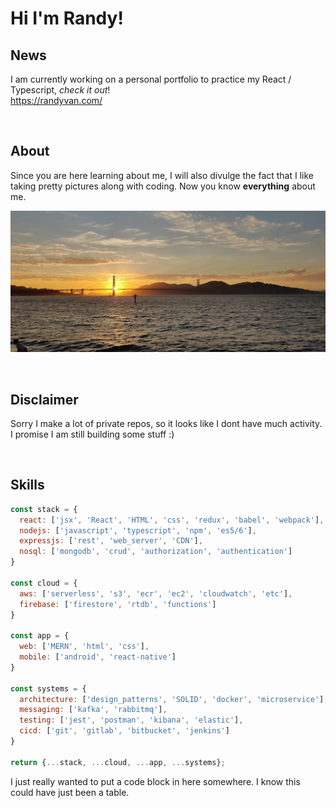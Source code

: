 # Hi I'm Randy!

## News

I am currently working on a personal portfolio to practice my React / Typescript, *check it out*!   
<https://randyvan.com/>

<br />

## About
Since you are here learning about me, I will also divulge the fact that I like taking pretty pictures along with coding. Now you know **everything** about me.
<br />

![image](./IMG_20200815_195131.jpg)

<br />

## Disclaimer
Sorry I make a lot of private repos, so it looks like I dont have much activity.  
I promise I am still building some stuff :)

<br />

## Skills

```javascript
const stack = {
  react: ['jsx', 'React', 'HTML', 'css', 'redux', 'babel', 'webpack'],
  nodejs: ['javascript', 'typescript', 'npm', 'es5/6'],
  expressjs: ['rest', 'web_server', 'CDN'],
  nosql: ['mongodb', 'crud', 'authorization', 'authentication']
}

const cloud = {
  aws: ['serverless', 's3', 'ecr', 'ec2', 'cloudwatch', 'etc'],
  firebase: ['firestore', 'rtdb', 'functions']
}

const app = {
  web: ['MERN', 'html', 'css'],
  mobile: ['android', 'react-native']
}

const systems = {
  architecture: ['design_patterns', 'SOLID', 'docker', 'microservice'],
  messaging: ['kafka', 'rabbitmq'],
  testing: ['jest', 'postman', 'kibana', 'elastic'],
  cicd: ['git', 'gitlab', 'bitbucket', 'jenkins']
}

return {...stack, ...cloud, ...app, ...systems};
```

I just really wanted to put a code block in here somewhere. I know this could have just been a table.